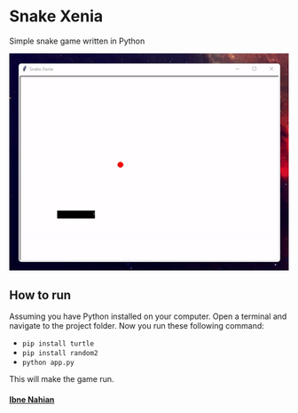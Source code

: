 # Snake Xenia

Simple snake game written in Python

![snake-xenia](https://github.com/evilprince2009/snake-xenia/blob/main/snake.gif)

## How to run

Assuming you have Python installed on your computer. Open a terminal and navigate to the project folder. Now you run these following command:

- `pip install turtle`
- `pip install random2`
- `python app.py`

This will make the game run.

#### [Ibne Nahian](https://www.facebook.com/evilprince2009/)
